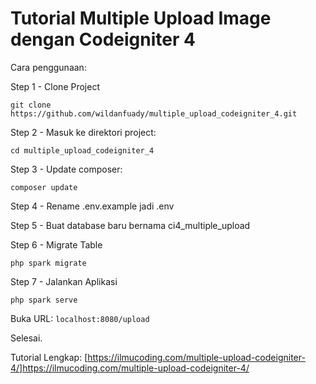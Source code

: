 # Tutorial Multiple Upload Image dengan Codeigniter 4

Cara penggunaan:

Step 1 - Clone Project

```git clone https://github.com/wildanfuady/multiple_upload_codeigniter_4.git```

Step 2 - Masuk ke direktori project:

```cd multiple_upload_codeigniter_4```

Step 3 - Update composer:

```composer update```

Step 4 - Rename .env.example jadi .env

Step 5 - Buat database baru bernama ci4_multiple_upload

Step 6 - Migrate Table

```php spark migrate```

Step 7 - Jalankan Aplikasi

```php spark serve```

Buka URL: ```localhost:8080/upload```

Selesai.

Tutorial Lengkap: [https://ilmucoding.com/multiple-upload-codeigniter-4/]https://ilmucoding.com/multiple-upload-codeigniter-4/
